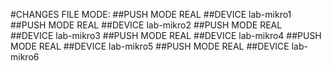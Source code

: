 #CHANGES FILE MODE:
##PUSH MODE REAL
##DEVICE lab-mikro1
##PUSH MODE REAL
##DEVICE lab-mikro2
##PUSH MODE REAL
##DEVICE lab-mikro3
##PUSH MODE REAL
##DEVICE lab-mikro4
##PUSH MODE REAL
##DEVICE lab-mikro5
##PUSH MODE REAL
##DEVICE lab-mikro6
